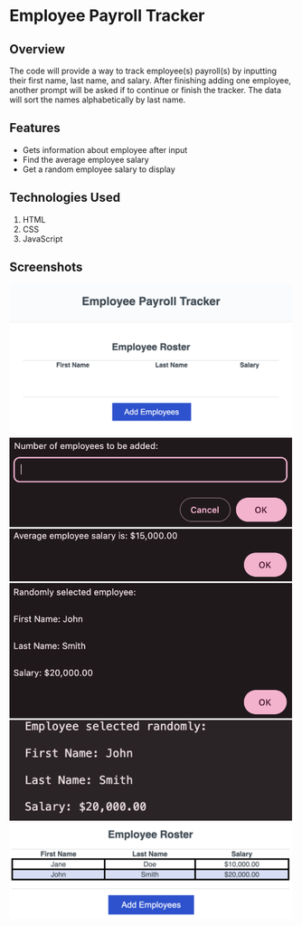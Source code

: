 # Employee Payroll Tracker

## Overview
The code will provide a way to track employee(s) payroll(s) by inputting their first name, last name, and salary.
After finishing adding one employee, another prompt will be asked if to continue or finish the tracker.
The data will sort the names alphabetically by last name.

## Features
- Gets information about employee after input
- Find the average employee salary
- Get a random employee salary to display

## Technologies Used
1. HTML
2. CSS
3. JavaScript

## Screenshots
<img width="500" alt="Homepage" src="https://github.com/san1718/mc03_JS/blob/main/Develop/images/Base.png">
<img width="500" alt="Homepage" src="https://github.com/san1718/mc03_JS/blob/main/Develop/images/Prompt1.png">
<img width="500" alt="Homepage" src="https://github.com/san1718/mc03_JS/blob/main/Develop/images/Result1.png">
<img width="500" alt="Homepage" src="https://github.com/san1718/mc03_JS/blob/main/Develop/images/RandomResult.png">
<img width="500" alt="Homepage" src="https://github.com/san1718/mc03_JS/blob/main/Develop/images/ResultConsole.png">
<img width="500" alt="Homepage" src="https://github.com/san1718/mc03_JS/blob/main/Develop/images/TableResult.png">
